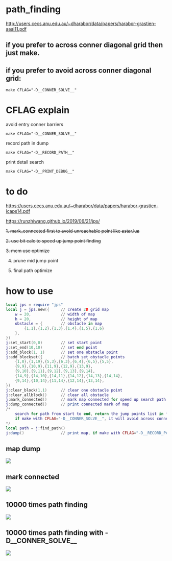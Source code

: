 # path_finding
http://users.cecs.anu.edu.au/~dharabor/data/papers/harabor-grastien-aaai11.pdf

## if you prefer to across conner diagonal grid then just make.

## if you prefer to avoid across conner diagonal grid:

    make CFLAG="-D__CONNER_SOLVE__"

# CFLAG explain

avoid entry conner barriers

    make CFLAG="-D__CONNER_SOLVE__"

record path in dump

    make CFLAG="-D__RECORD_PATH__"

print detail search

    make CFLAG="-D__PRINT_DEBUG__"

# to do

https://users.cecs.anu.edu.au/~dharabor/data/papers/harabor-grastien-icaps14.pdf

https://runzhiwang.github.io/2019/06/21/jps/


~~1. mark_connected first to avoid unreachable point like astar.lua~~

~~2. use bit calc to speed up jump point finding~~

~~3. mem use optimize~~

4. prune mid jump point

5. final path optimize

# how to use

```lua
local jps = require "jps"
local j = jps.new({     // create 2D grid map
    w = 20,             // width of map
    h = 20,             // height of map
    obstacle = {        // obstacle in map
        {1,1},{1,2},{1,3},{1,4},{1,5},{1,6}
    },
})
j:set_start(0,0)        // set start point
j:set_end(10,10)        // set end point
j:add_block(1, 1)       // set one obstacle point
j:add_blockset({        // batch set obstacle points
    {1,0},{1,19},{5,3},{6,3},{6,4},{6,5},{5,5},
    {9,9},{10,9},{11,9},{12,9},{13,9},
    {9,10},{9,11},{9,12},{9,13},{9,14},
    {14,9},{14,10},{14,11},{14,12},{14,13},{14,14},
    {9,14},{10,14},{11,14},{12,14},{13,14},
})
j:clear_block(1,1)      // clear one obstacle point
j:clear_allblock()      // clear all obstacle
j:mark_connected()      // mark map connected for speed up search path to unreachable point
j:dump_connected()      // print connected mark of map
/* 
    search for path from start to end, return the jump points list in table
    if make with CFLAG="-D__CONNER_SOLVE__", it will avoid across conner diagonal grid
*/
local path = j:find_path()
j:dump()                // print map, if make with CFLAG="-D__RECORD_PATH__", it will show the path result
```

## map dump

![](https://github.com/rangercyh/path_finding/blob/master/screenshots/4.jpg)

## mark connected

![](https://github.com/rangercyh/path_finding/blob/master/screenshots/3.jpg)

## 10000 times path finding

![](https://github.com/rangercyh/path_finding/blob/master/screenshots/1.jpg)

## 10000 times path finding with -D__CONNER_SOLVE__

![](https://github.com/rangercyh/path_finding/blob/master/screenshots/2.jpg)
